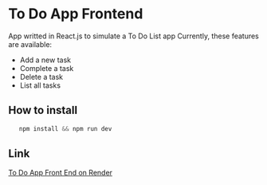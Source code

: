 # To Do App Frontend

App writted in React.js to simulate a To Do List app
Currently, these features are available:
- Add a new task
- Complete a task
- Delete a task
- List all tasks

## How to install

```js
   npm install && npm run dev
```

## Link

[To Do App Front End on Render](https://todo-app-frontend-xkpr.onrender.com)